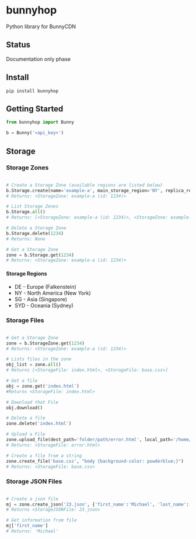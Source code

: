 # bunnyhop
Python library for BunnyCDN

## Status
Documentation only phase

## Install

```shell script
pip install bunnyhop
```

## Getting Started 

```python
from bunnyhop import Bunny

b = Bunny('<api_key>')
```

## Storage

### Storage Zones

```python

# Create a Storage Zone (available regions are listed below)
b.Storage.create(name='example-a', main_storage_region='NY', replica_regions=['DE', 'SG', 'SYD'])
# Returns: <StorageZone: example-a (id: 1234)>

# List Storage Zones
b.Storage.all()
# Returns: [<StorageZone: example-a (id: 1234)>, <StorageZone: example-b (id: 12345)>]

# Delete a Storage Zone
b.Storage.delete(1234)
# Returns: None

# Get a Storage Zone
zone = b.Storage.get(1234)
# Returns: <StorageZone: example-a (id: 1234)>

```

#### Storage Regions

- DE - Europe (Falkenstein)
- NY - North America (New York)
- SG - Asia (Singapore)
- SYD - Oceania (Sydney)

### Storage Files

```python

# Get a Storage Zone
zone = b.StorageZone.get(1234)
# Returns: <StorageZone: example-a (id: 1234)>

# Lists files in the zone
obj_list = zone.all()
# Returns [<StorageFile: index.html>, <StorageFile: base.css>]

# Get a file
obj = zone.get('index.html')
#Returns <StorageFile: index.html>

# Download that File
obj.download()

# Delete a file
zone.delete('index.html')

# Upload a File
zone.upload_file(dest_path='folder/path/error.html', local_path='/home/mj/work/error.html')
# Returns: <StorageFile: error.html>

# Create a file from a string
zone.create_file('base.css', "body {background-color: powderblue;}")
# Returns: <StorageFile: base.css>


```

### Storage JSON Files

```python

# Create a json file
mj = zone.create_json('23.json', {'first_name':'Michael', 'last_name': 'Jordan'})
# Returns <StorageJSONFile: 23.json>

# Get information from file
mj['first_name']
# Returns: 'Michael'
```